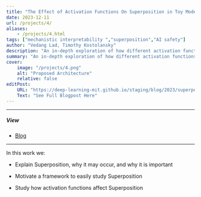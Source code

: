 ```yaml
---
title: "The Effect of Activation Functions On Superposition in Toy Models" 
date: 2023-12-11
url: /projects/4/
aliases: 
    - /projects/4.html
tags: ["mechanistic interpretability ","superposition","AI safety"]
author: "Vedang Lad, Timothy Kostolansky"
description: "An in-depth exploration of how different activation functions influence superposition in neural networks." 
summary: "An in-depth exploration of how different activation functions influence superposition in neural networks." 
cover:
    image: "/projects/4.png"
    alt: "Proposed Architecture"
    relative: false
editPost:
    URL: "https://deep-learning-mit.github.io/staging/blog/2023/superposition/"
    Text: "See Full Blogpost Here"
---
```


---

##### View
 
+ [Blog](https://deep-learning-mit.github.io/staging/blog/2023/superposition/)

---

In this work we:

- Explain Superposition, why it may occur, and why it is important

- Motivate a framework to easily study Superposition

- Study how activation functions affect Superposition
